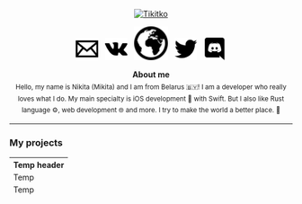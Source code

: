 <p align="center">
  <a href="https://github.com/Tikitko/about/"><img src="http://tikitko.su/images/tikitko.svg" alt="Tikitko" height="150" /></a>
</p>
<p align="center">
  <a href="mailto:bns.6587@gmail.com"><img alt="E-mail" src="https://github.com/Tikitko/about/blob/develop/images/email.svg" height="40"/></a>
  &nbsp;
  <a href="https://vk.com/tikitko"><img alt="VK" src="https://github.com/Tikitko/about/blob/develop/images/vk.svg" height="40"/></a>
  &nbsp;
  <a href="http://tikitko.su"><img alt="Website" src="https://github.com/Tikitko/about/blob/develop/images/globe.svg" height="60"/></a>
  &nbsp;
  <a href="https://twitter.com/tikitko"><img alt="Twitter" src="https://github.com/Tikitko/about/blob/develop/images/twitter.svg" height="40"/></a>
  &nbsp;
  <a href="https://discord.com/users/272373629956653066"><img alt="Discord" src="https://github.com/Tikitko/about/blob/develop/images/discord.svg" height="40"/></a>
</p>

<p align="center">
  <b>About me</b><br/>
  <sub>Hello, my name is Nikita (Mikita) and I am from Belarus 🇧🇾! I am a developer who really loves what I do. My main specialty is iOS development 🍎 with Swift. But I also like Rust language ⚙, web development 🌐 and more. I try to make the world a better place. 🚀<sub>
</p>

<hr/>

<h3>My projects</h3>
  <table>
    <thead>
      <tr>
        <th>Temp header</th>
      </tr>
      <tr>
        <td>Temp</td>
      </tr>
      <tr>
        <td>Temp</td>
      </tr>
    </tbody>
  </table>
